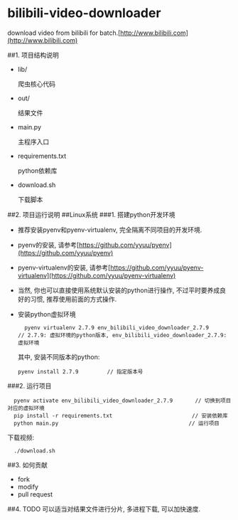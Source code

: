 # bilibili-video-downloader
download video from bilibili for batch.[http://www.bilibili.com](http://www.bilibili.com)

##1. 项目结构说明
- lib/

	爬虫核心代码
- out/

	结果文件
- main.py

	主程序入口
- requirements.txt

	python依赖库

- download.sh

	下载脚本

##2. 项目运行说明
##Linux系统
###1. 搭建python开发环境
- 推荐安装pyenv和pyenv-virtualenv, 完全隔离不同项目的开发环境.
- pyenv的安装, 请参考[https://github.com/yyuu/pyenv](https://github.com/yyuu/pyenv)
- pyenv-virtualenv的安装, 请参考[https://github.com/yyuu/pyenv-virtualenv](https://github.com/yyuu/pyenv-virtualenv)
- 当然, 你也可以直接使用系统默认安装的python进行操作, 不过平时要养成良好的习惯, 推荐使用前面的方式操作.
- 安装python虚拟环境

  		pyenv virtualenv 2.7.9 env_bilibili_video_downloader_2.7.9        // 2.7.9: 虚拟环境的python版本, env_bilibili_video_downloader_2.7.9: 虚拟环境

  其中, 安装不同版本的python:

	  pyenv install 2.7.9         // 指定版本号

###2. 运行项目

      pyenv activate env_bilibili_video_downloader_2.7.9       // 切换到项目对应的虚拟环境
      pip install -r requirements.txt                 		  // 安装依赖库
      python main.py                                         // 运行项目

  下载视频:

	  ./download.sh

##3. 如何贡献
- fork
- modify
- pull request

##4. TODO
可以适当对结果文件进行分片, 多进程下载, 可以加快速度.